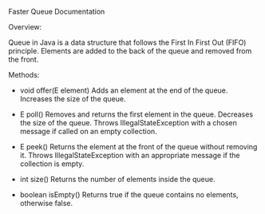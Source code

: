 Faster Queue Documentation

Overview:

Queue in Java is a data structure that follows the First In First Out (FIFO) principle. Elements are added to the back of the queue and removed from the front.

Methods:

* void offer(E element) Adds an element at the end of the queue. Increases the size of the queue.

* E poll() Removes and returns the first element in the queue. Decreases the size of the queue. Throws IllegalStateException with a chosen message if called on an empty collection.

* E peek() Returns the element at the front of the queue without removing it. Throws IllegalStateException with an appropriate message if the collection is empty.

* int size() Returns the number of elements inside the queue.

* boolean isEmpty() Returns true if the queue contains no elements, otherwise false.

